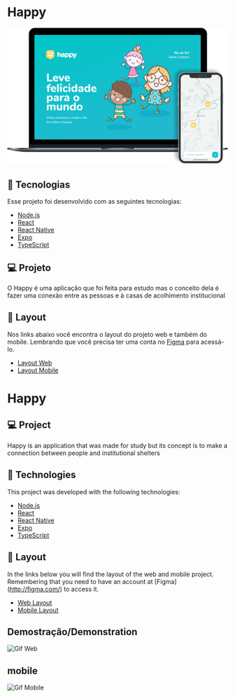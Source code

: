 # Happy

![image](https://github.com/Rodrigo001-de/Happy/blob/main/web/happy-image.png)

## 🚀 Tecnologias

Esse projeto foi desenvolvido com as seguintes tecnologias:

- [Node.js](https://nodejs.org/en/)
- [React](https://reactjs.org)
- [React Native](https://facebook.github.io/react-native/)
- [Expo](https://expo.io/)
- [TypeScript](https://www.typescriptlang.org/)

## 💻 Projeto

O Happy é uma aplicação que foi feita para estudo mas o conceito dela é fazer uma conexão entre as pessoas e à casas de acolhimento institucional

## 🔖 Layout

Nos links abaixo você encontra o layout do projeto web e também do mobile. Lembrando que você precisa ter uma conta no [Figma](http://figma.com/) para acessá-lo.

- [Layout Web](https://www.figma.com/file/mDEbnoojksG4w8sOxmudh3/Happy-Web)
- [Layout Mobile](https://www.figma.com/file/X27FfVxAgy9f5IFa7ONlph/Happy-Mobile)


# Happy

## 💻 Project

Happy is an application that was made for study but its concept is to make a connection between people and institutional shelters

## 🚀 Technologies

This project was developed with the following technologies:

- [Node.js](https://nodejs.org/en/)
- [React](https://reactjs.org)
- [React Native](https://facebook.github.io/react-native/)
- [Expo](https://expo.io/)
- [TypeScript](https://www.typescriptlang.org/)

## 🔖 Layout

In the links below you will find the layout of the web and mobile project. Remembering that you need to have an account at [Figma] (http://figma.com/) to access it.

- [Web Layout](https://www.figma.com/file/mDEbnoojksG4w8sOxmudh3/Happy-Web)
- [Mobile Layout](https://www.figma.com/file/X27FfVxAgy9f5IFa7ONlph/Happy-Mobile)


## Demostração/Demonstration
![Gif Web](https://github.com/Rodrigo001-de/Happy/blob/main/Happy.gif)

## mobile
![Gif Mobile](https://github.com/Rodrigo001-de/Happy/blob/main/Happy-Mobile.gif)


